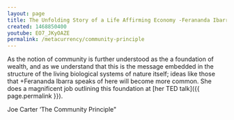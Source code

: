 ```yaml
---
layout: page
title: The Unfolding Story of a Life Affirming Economy -Ferananda Ibarra
created: 1468850400
youtube: EO7_JKyOAZE
permalink: /metacurrency/community-principle
---
```

As the notion of community is further understood as the a foundation of wealth, and as we understand that this is the message embedded in the structure of the living biological systems of nature itself; ideas like those that +Ferananda Ibarra speaks of here will become more common. She does a magnificent job outlining this foundation at [her TED talk]({{ page.permalink }}).

Joe Carter ‘The Community Principle"
